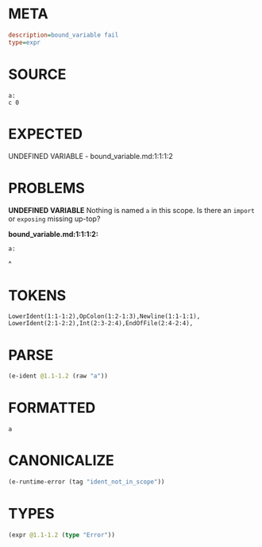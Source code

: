 # META
~~~ini
description=bound_variable fail
type=expr
~~~
# SOURCE
~~~roc
a:
c 0
~~~
# EXPECTED
UNDEFINED VARIABLE - bound_variable.md:1:1:1:2
# PROBLEMS
**UNDEFINED VARIABLE**
Nothing is named `a` in this scope.
Is there an `import` or `exposing` missing up-top?

**bound_variable.md:1:1:1:2:**
```roc
a:
```
^


# TOKENS
~~~zig
LowerIdent(1:1-1:2),OpColon(1:2-1:3),Newline(1:1-1:1),
LowerIdent(2:1-2:2),Int(2:3-2:4),EndOfFile(2:4-2:4),
~~~
# PARSE
~~~clojure
(e-ident @1.1-1.2 (raw "a"))
~~~
# FORMATTED
~~~roc
a
~~~
# CANONICALIZE
~~~clojure
(e-runtime-error (tag "ident_not_in_scope"))
~~~
# TYPES
~~~clojure
(expr @1.1-1.2 (type "Error"))
~~~

